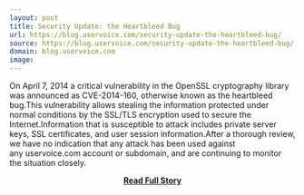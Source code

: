 ```yaml
---
layout: post
title: Security Update: the Heartbleed Bug
url: https://blog.uservoice.com/security-update-the-heartbleed-bug/
source: https://blog.uservoice.com/security-update-the-heartbleed-bug/
domain: blog.uservoice.com
image: 
---
```


<p>On April 7, 2014 a critical vulnerability in the OpenSSL cryptography library was announced as CVE-2014-160, otherwise known as the heartbleed bug.This vulnerability allows stealing the information protected under normal conditions by the SSL/TLS encryption used to secure the Internet.Information that is susceptible to attack includes private server keys, SSL certificates, and user session information.After a thorough review, we have no indication that any attack has been used against any uservoice.com account or subdomain, and are continuing to monitor the situation closely.</p>
<center><p><a href="https://blog.uservoice.com/security-update-the-heartbleed-bug/" style='padding:25px; font-sze:18px; font-weight: bold;'>Read Full Story</a></p></center>

